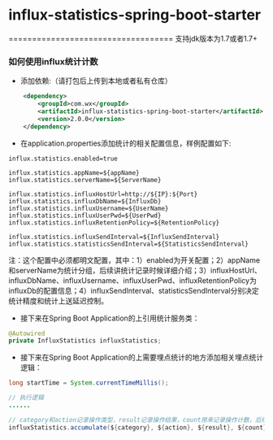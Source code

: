 # influx-statistics-spring-boot-starter
===================================
支持jdk版本为1.7或者1.7+

### 如何使用influx统计计数

* 添加依赖:（请打包后上传到本地或者私有仓库）

```xml
    <dependency>
        <groupId>com.wx</groupId>
        <artifactId>influx-statistics-spring-boot-starter</artifactId>
        <version>2.0.0</version>
    </dependency>
```

* 在application.properties添加统计的相关配置信息，样例配置如下:

```properties
influx.statistics.enabled=true

influx.statistics.appName=${appName}
influx.statistics.serverName=${ServerName}

influx.statistics.influxHostUrl=http://${IP}:${Port}
influx.statistics.influxDbName=${InfluxDb}
influx.statistics.influxUsername=${UserName}
influx.statistics.influxUserPwd=${UserPwd}
influx.statistics.influxRetentionPolicy=${RetentionPolicy}

influx.statistics.influxSendInterval=${InfluxSendInterval}
influx.statistics.statisticsSendInterval=${StatisticsSendInterval}
```

注：这个配置中必须都明文配置，其中：1）enabled为开关配置；2）appName和serverName为统计分组，后续讲统计记录时候详细介绍；3）influxHostUrl、influxDbName、influxUsername、influxUserPwd、influxRetentionPolicy为influxDb的配置信息；4）influxSendInterval、statisticsSendInterval分别决定统计精度和统计上送延迟控制。

* 接下来在Spring Boot Application的上引用统计服务类：

```java
@Autowired
private InfluxStatistics influxStatistics;
```

* 接下来在Spring Boot Application的上需要埋点统计的地方添加相关埋点统计逻辑：
```java
long startTime = System.currentTimeMillis();

// 执行逻辑
......

// category和action记录操作类型，result记录操作结果，count用来记录操作计数，后续用来记录操作耗时
influxStatistics.accumulate(${category}, ${action}, ${result}, ${count}, System.currentTimeMillis() - startTime);
```